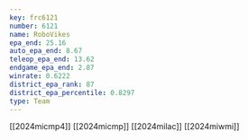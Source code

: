 ```yaml
---
key: frc6121
number: 6121
name: RoboVikes
epa_end: 25.16
auto_epa_end: 8.67
teleop_epa_end: 13.62
endgame_epa_end: 2.87
winrate: 0.6222
district_epa_rank: 87
district_epa_percentile: 0.8297
type: Team
---
```

[[2024micmp4]]
[[2024micmp]]
[[2024milac]]
[[2024miwmi]]
